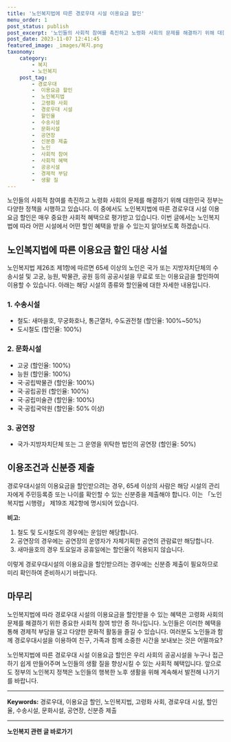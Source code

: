 ```yaml
---
title: '노인복지법에 따른 경로우대 시설 이용요금 할인'
menu_order: 1
post_status: publish
post_excerpt: '노인들의 사회적 참여를 촉진하고 노령화 사회의 문제를 해결하기 위해 대한민국 정부는 다양한 정책을 시행하고 있습니다. 이 중에서도 노인복지법에 따른 경로우대 시설 이용요금 할인은 매우 중요한 사회적 혜택으로 평가받고 있습니다. 이번 글에서는 노인복지법에 따라 어떤 시설에서 어떤 할인 혜택을 받을 수 있는지 알아보도록 하겠습니다.'
post_date: 2023-11-07 12:41:45
featured_image: _images/복지.png
taxonomy:
    category:
        - 복지
        - 노인복지
    post_tag:
        - 경로우대
        -  이용요금 할인
        -  노인복지법
        -  고령화 사회
        -  경로우대 시설
        -  할인율
        -  수송시설
        -  문화시설
        -  공연장
        -  신분증 제출
        -  노인
        -  사회적 참여
        -  사회적 혜택
        -  공공시설
        -  경제적 부담
        -  생활 질
---
```




노인들의 사회적 참여를 촉진하고 노령화 사회의 문제를 해결하기 위해 대한민국 정부는 다양한 정책을 시행하고 있습니다. 이 중에서도 노인복지법에 따른 경로우대 시설 이용요금 할인은 매우 중요한 사회적 혜택으로 평가받고 있습니다. 이번 글에서는 노인복지법에 따라 어떤 시설에서 어떤 할인 혜택을 받을 수 있는지 알아보도록 하겠습니다.

## 노인복지법에 따른 이용요금 할인 대상 시설

노인복지법 제26조 제1항에 따르면 65세 이상의 노인은 국가 또는 지방자치단체의 수송시설 및 고궁, 능원, 박물관, 공원 등의 공공시설을 무료로 또는 이용요금을 할인하여 이용할 수 있습니다. 아래는 해당 시설의 종류와 할인율에 대한 자세한 내용입니다.

### 1. 수송시설

- 철도: 새마을호, 무궁화호나, 통근열차, 수도권전철 (할인율: 100%~50%)
- 도시철도 (할인율: 100%)

### 2. 문화시설

- 고궁 (할인율: 100%)
- 능원 (할인율: 100%)
- 국·공립박물관 (할인율: 100%)
- 국·공립공원 (할인율: 100%)
- 국·공립미술관 (할인율: 100%)
- 국·공립국악원 (할인율: 50% 이상)

### 3. 공연장

- 국가·지방자치단체 또는 그 운영을 위탁한 법인의 공연장 (할인율: 50%)

## 이용조건과 신분증 제출

경로우대시설의 이용요금을 할인받으려는 경우, 65세 이상의 사람은 해당 시설의 관리자에게 주민등록증 또는 나이를 확인할 수 있는 신분증을 제출해야 합니다. 이는 「노인복지법 시행령」 제19조 제2항에 명시되어 있습니다.

**비고:**
1. 철도 및 도시철도의 경우에는 운임만 해당합니다.
2. 공연장의 경우에는 공연장의 운영자가 자체기획한 공연의 관람료만 해당합니다.
3. 새마을호의 경우 토요일과 공휴일에는 할인율이 적용되지 않습니다.

이렇게 경로우대시설의 이용요금을 할인받으려는 경우에는 신분증 제출이 필요하므로 미리 확인하여 준비하시기 바랍니다.

## 마무리

노인복지법에 따라 경로우대 시설의 이용요금을 할인받을 수 있는 혜택은 고령화 사회의 문제를 해결하기 위한 중요한 사회적 참여 방안 중 하나입니다. 노인들은 이러한 혜택을 통해 경제적 부담을 덜고 다양한 문화적 활동을 즐길 수 있습니다. 여러분도 노인들과 함께 경로우대시설을 이용하여 친구, 가족과 함께 소중한 시간을 보내보는 것은 어떨까요?

노인복지법에 따른 경로우대 시설 이용요금 할인은 우리 사회의 공공시설을 누구나 접근하기 쉽게 만들어주며 노인들의 생활 질을 향상시킬 수 있는 사회적 혜택입니다. 앞으로도 정부의 노인복지 정책은 노인들의 행복한 노후 생활을 위해 계속해서 발전해 나가기를 바랍니다.

---
**Keywords:** 경로우대, 이용요금 할인, 노인복지법, 고령화 사회, 경로우대 시설, 할인율, 수송시설, 문화시설, 공연장, 신분증 제출
<!-- wp:separator -->
<hr class="wp-block-separator has-alpha-channel-opacity"/>
<!-- /wp:separator -->

<!-- wp:group {"backgroundColor":"base","layout":{"type":"constrained"}} -->
<div class="wp-block-group has-base-background-color has-background"><!-- wp:paragraph {"align":"center","fontSize":"medium"} -->
<p class="has-text-align-center has-large-font-size"><strong>노인복지 관련 글 바로가기</strong></p>
<!-- /wp:paragraph -->


<!-- wp:latest-posts
{"categories":[{"id":15998,"count":19,"description":"","link":"https://uknowlaw.com/category/%eb%85%b8%ec%9d%b8%eb%b3%b5%ec%a7%80/","name":"노인복지","slug":"노인복지","taxonomy":"category","parent":0,"meta":[],"_links":{"self":[{"href":"https://uknowlaw.com/wp-json/wp/v2/categories/15998"}],"collection":[{"href":"https://uknowlaw.com/wp-json/wp/v2/categories"}],"about":[{"href":"https://uknowlaw.com/wp-json/wp/v2/taxonomies/category"}],"wp:post_type":[{"href":"https://uknowlaw.com/wp-json/wp/v2/posts?categories=15998"}],"curies":[{"name":"wp","href":"https://api.w.org/{rel}","templated":true}]}}],"postsToShow":100,"excerptLength":28,"postLayout":"grid","columns":2,"featuredImageAlign":"left","featuredImageSizeSlug":"large","fontSize":"small"} /--></div>
<!-- /wp:group -->